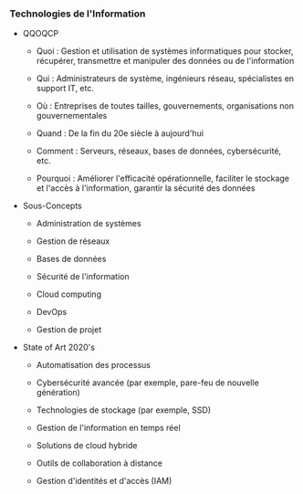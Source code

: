 ### Technologies de l'Information

- QQOQCP

	- Quoi : Gestion et utilisation de systèmes informatiques pour stocker, récupérer, transmettre et manipuler des données ou de l'information

	- Qui : Administrateurs de système, ingénieurs réseau, spécialistes en support IT, etc.

	- Où : Entreprises de toutes tailles, gouvernements, organisations non gouvernementales

	- Quand : De la fin du 20e siècle à aujourd'hui

	- Comment : Serveurs, réseaux, bases de données, cybersécurité, etc.

	- Pourquoi : Améliorer l'efficacité opérationnelle, faciliter le stockage et l'accès à l'information, garantir la sécurité des données

- Sous-Concepts

	- Administration de systèmes

	- Gestion de réseaux

	- Bases de données

	- Sécurité de l'information

	- Cloud computing

	- DevOps

	- Gestion de projet

- State of Art 2020's

	- Automatisation des processus

	- Cybersécurité avancée (par exemple, pare-feu de nouvelle génération)

	- Technologies de stockage (par exemple, SSD)

	- Gestion de l'information en temps réel

	- Solutions de cloud hybride

	- Outils de collaboration à distance

	- Gestion d'identités et d'accès (IAM)
